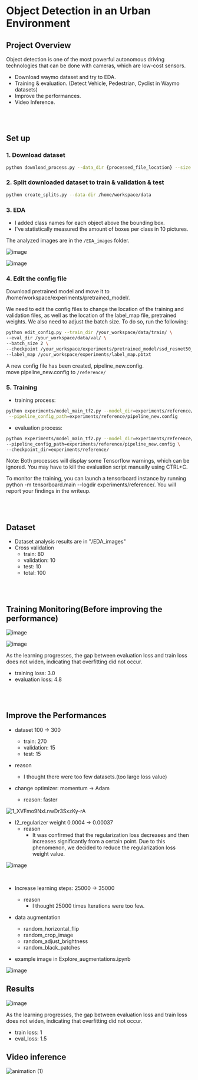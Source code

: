 # Object Detection in an Urban Environment

## Project Overview
Object detection is one of the most powerful autonomous driving technologies that can be done with cameras, which are low-cost sensors.

- Download waymo dataset and try to EDA.  
- Training & evaluation. (Detect Vehicle, Pedestrian, Cyclist in Waymo datasets)  
- Improve the performances.
- Video Inference.

<br><br>

## Set up
### 1. Download dataset

```sh
python download_process.py --data_dir {processed_file_location} --size {number of files you want to download}
```

### 2. Split downloaded dataset to train & validation & test

```sh
python create_splits.py --data-dir /home/workspace/data
```

### 3. EDA

- I added class names for each object above the bounding box.
- I've statistically measured the amount of boxes per class in 10 pictures.

The analyzed images are in the `/EDA_images` folder.

![image](https://user-images.githubusercontent.com/54730375/210509597-66d91e1d-8dc8-4cb3-8781-ac6ad6427ca1.png)

![image](https://user-images.githubusercontent.com/54730375/210510226-d0ce4867-f918-4280-ba00-88b4d3f77e06.png)  

### 4. Edit the config file

 Download pretrained model and move it to /home/workspace/experiments/pretrained_model/.

We need to edit the config files to change the location of the training and validation files, as well as the location of the label_map file, pretrained weights. We also need to adjust the batch size. To do so, run the following:

```sh
python edit_config.py --train_dir /your_workspace/data/train/ \
--eval_dir /your_workspace/data/val/ \
--batch_size 2 \
--checkpoint /your_workspace/experiments/pretrained_model/ssd_resnet50_v1_fpn_640x640_coco17_tpu-8/checkpoint/ckpt-0 \
--label_map /your_workspace/experiments/label_map.pbtxt
```
A new config file has been created, pipeline_new.config.  
move pipeline_new.config to `/reference/`


### 5. Training
- training process:
```sh
python experiments/model_main_tf2.py --model_dir=experiments/reference/ \
 --pipeline_config_path=experiments/reference/pipeline_new.config
```

- evaluation process:
```sh
python experiments/model_main_tf2.py --model_dir=experiments/reference/ \
--pipeline_config_path=experiments/reference/pipeline_new.config \
--checkpoint_dir=experiments/reference/
```

Note: Both processes will display some Tensorflow warnings, which can be ignored. You may have to kill the evaluation script manually using CTRL+C.

To monitor the training, you can launch a tensorboard instance by running python -m tensorboard.main --logdir experiments/reference/. You will report your findings in the writeup.

<br><br>

## Dataset
- Dataset analysis results are in "/EDA_images"
- Cross validation
  - train: 80
  - validation: 10
  - test: 10
  - total: 100


<br><br>

## Training Monitoring(Before improving the performance)

![image](https://user-images.githubusercontent.com/54730375/210224751-16721b2a-5fa7-479a-ae7c-98f3e0b283f2.png)

![image](https://user-images.githubusercontent.com/54730375/210224803-c3679e9e-fd7a-465f-ae89-9a9efa5b1f22.png)

As the learning progresses, the gap between evaluation loss and train loss does not widen, indicating that overfitting did not occur.

- training loss: 3.0
- evaluation loss: 4.8


<br><br>

## Improve the Performances
- dataset 100 -> 300
  - train: 270
  - validation: 15
  - test: 15
- reason
  - I thought there were too few datasets.(too large loss value)

- change optimizer: momentum -> Adam  
  - reason: faster
 
 ![1_XVFmo9NxLnwDr3SxzKy-rA](https://user-images.githubusercontent.com/54730375/211721010-99738097-f5f9-43c1-9254-dd6c177fb476.gif)
- l2_regularizer weight 0.0004 -> 0.00037  
  - reason
    - It was confirmed that the regularization loss decreases and then increases significantly from a certain point.  Due to this phenomenon, we decided to reduce the regularization loss weight value. 

![image](https://user-images.githubusercontent.com/54730375/210499957-d85d314c-7994-4d69-9acc-1e5b54dc7517.png)

 

<br>
  
- Increase learning steps: 25000 -> 35000
  - reason  
    - I thought 25000 times Iterations were too few.

- data augmentation
  - random_horizontal_flip
  - random_crop_image
  - random_adjust_brightness
  - random_black_patches
  
- example image in Explore_augmentations.ipynb
  
![image](https://user-images.githubusercontent.com/54730375/211719359-36e111c7-4054-4d3b-9551-748a03694f79.png)  
  

  
## Results

![image](https://user-images.githubusercontent.com/54730375/210225352-cfcd5583-8244-48a4-8afe-06ca9b1bdc63.png)

As the learning progresses, the gap between evaluation loss and train loss does not widen, indicating that overfitting did not occur.  

- train loss: 1
- eval_loss: 1.5

## Video inference
![animation (1)](https://user-images.githubusercontent.com/54730375/210226556-462f86f1-61d5-485a-bd23-4df002e03e10.gif)
